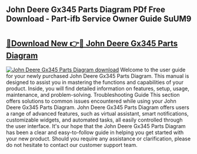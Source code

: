 ## John Deere Gx345 Parts Diagram PDf Free Download - Part-ifb Service Owner Guide SuUM9

# <h2><a href="http://dfu10dw.blite.top/?on=John+Deere+Gx345+Parts+Diagram">🔗Download New 👉🔴 John Deere Gx345 Parts Diagram</a></h2>

[![John Deere Gx345 Parts Diagram download](https://i.imgur.com/lujVjoI.png)](http://dfu10dw.blite.top/?on=John+Deere+Gx345+Parts+Diagram)
Welcome to the user guide for your newly purchased John Deere Gx345 Parts Diagram. This manual is designed to assist you in mastering the functions and capabilities of your product. Inside, you will find detailed information on features, setup, usage, maintenance, and problem-solving. Troubleshooting Guide This section offers solutions to common issues encountered while using your John Deere Gx345 Parts Diagram. John Deere Gx345 Parts Diagram offers users a range of advanced features, such as virtual assistant, smart notifications, customizable widgets, and automated tasks, all easily controlled through the user interface. It's our hope that the John Deere Gx345 Parts Diagram has been a clear and easy-to-follow guide in helping you get started with your new product. Should you require any assistance or clarification, please do not hesitate to contact our customer support team.
